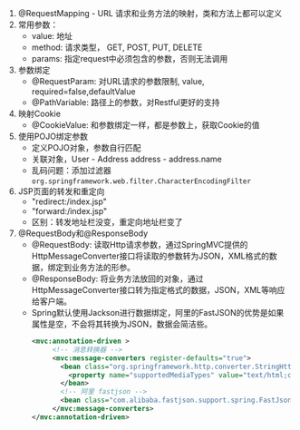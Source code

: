 1. @RequestMapping - URL 请求和业务方法的映射，类和方法上都可以定义 
2. 常用参数：
    - value: 地址
    - method: 请求类型， GET, POST, PUT, DELETE
    - params: 指定request中必须包含的参数，否则无法调用
3. 参数绑定
    - @RequestParam: 对URL请求的参数限制, value, required=false,defaultValue
    - @PathVariable: 路径上的参数，对Restful更好的支持
4. 映射Cookie
    - @CookieValue: 和参数绑定一样，都是参数上，获取Cookie的值
5. 使用POJO绑定参数
    - 定义POJO对象，参数自行匹配
    - 关联对象，User - Address address - address.name 
    - 乱码问题：添加过滤器 `org.springframework.web.filter.CharacterEncodingFilter`
6. JSP页面的转发和重定向
    - "redirect:/index.jsp"
    - "forward:/index.jsp"
    - 区别：转发地址栏没变，重定向地址栏变了
7. @RequestBody和@ResponseBody
    - @RequestBody: 读取Http请求参数，通过SpringMVC提供的HttpMessageConverter接口将读取的参数转为JSON，XML格式的数据，绑定到业务方法的形参。
    - @ResponseBody: 将业务方法放回的对象，通过HttpMessageConverter接口转为指定格式的数据，JSON，XML等响应给客户端。
    - Spring默认使用Jackson进行数据绑定，阿里的FastJSON的优势是如果属性是空，不会将其转换为JSON，数据会简洁些。
        ```xml
        <mvc:annotation-driven >
             <!-- 消息转换器 -->
             <mvc:message-converters register-defaults="true">
               <bean class="org.springframework.http.converter.StringHttpMessageConverter">
                 <property name="supportedMediaTypes" value="text/html;charset=UTF-8"/>
               </bean>
               <!-- 阿里 fastjson -->
               <bean class="com.alibaba.fastjson.support.spring.FastJsonHttpMessageConverter4"/>
             </mvc:message-converters>
        </mvc:annotation-driven>
        ```
       
